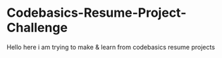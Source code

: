 # Codebasics-Resume-Project-Challenge
Hello here i am trying to make &amp; learn from  codebasics resume projects
